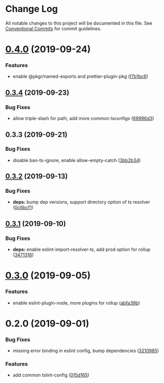 # Change Log

All notable changes to this project will be documented in this file.
See [Conventional Commits](https://conventionalcommits.org) for commit guidelines.

# [0.4.0](https://github.com/1stG/configs/compare/@1stg/tslint-config@0.3.4...@1stg/tslint-config@0.4.0) (2019-09-24)


### Features

* enable @pkgr/named-exports and prettier-plugin-pkg ([f7b1bc6](https://github.com/1stG/configs/commit/f7b1bc6))





## [0.3.4](https://github.com/1stG/configs/compare/@1stg/tslint-config@0.3.3...@1stg/tslint-config@0.3.4) (2019-09-23)


### Bug Fixes

* allow triple-slash for path, add more common tsconfigs ([69996d3](https://github.com/1stG/configs/commit/69996d3))





## 0.3.3 (2019-09-21)


### Bug Fixes

* disable ban-ts-ignore, enable allow-empty-catch ([3bb2b34](https://github.com/1stG/configs/commit/3bb2b34))





## [0.3.2](https://github.com/1stG/configs/compare/@1stg/tslint-config@0.3.1...@1stg/tslint-config@0.3.2) (2019-09-13)


### Bug Fixes

* **deps:** bump dep versions, support directory option of ts resolver ([0c6bcf1](https://github.com/1stG/configs/commit/0c6bcf1))





## [0.3.1](https://github.com/1stG/configs/compare/@1stg/tslint-config@0.3.0...@1stg/tslint-config@0.3.1) (2019-09-10)


### Bug Fixes

* **deps:** enable eslint-import-resolver-ts, add prod option for rollup ([3471316](https://github.com/1stG/configs/commit/3471316))





# [0.3.0](https://github.com/1stG/configs/compare/@1stg/tslint-config@0.2.0...@1stg/tslint-config@0.3.0) (2019-09-05)


### Features

* enable eslint-plugin-node, more plugins for rollup ([abfa39b](https://github.com/1stG/configs/commit/abfa39b))





# 0.2.0 (2019-09-01)


### Bug Fixes

* missing error binding in eslint config, bump dependencies ([3210985](https://github.com/1stG/configs/commit/3210985))


### Features

* add common tslint-config ([015d165](https://github.com/1stG/configs/commit/015d165))

